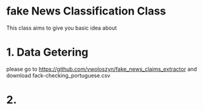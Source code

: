 # fake News Classification Class
This class aims to give you basic idea about 

# 1. Data Getering
please go to https://github.com/vwoloszyn/fake_news_claims_extractor and download fack-checking_portuguese.csv 

# 2. 
